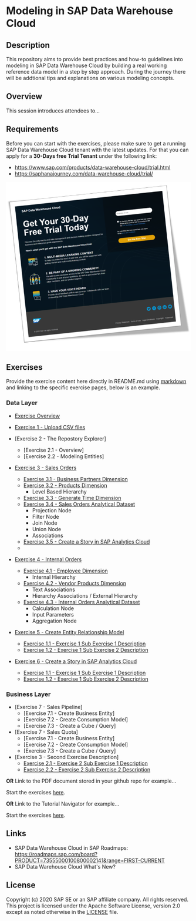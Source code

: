 # Modeling in SAP Data Warehouse Cloud
## Description

This repository aims to provide best practices and how-to guidelines into modeling in SAP Data Warehouse Cloud by building a real working reference data model in a step by step approach. During the journey there will be addtional tips and explanations on various modeling concepts.

## Overview

This session introduces attendees to...

## Requirements
Before you can start with the exercises, please make sure to get a running SAP Data Warehouse Cloud tenant with the latest updates.
For that you can apply for a **30-Days free Trial Tenant** under the following link:
- https://www.sap.com/products/data-warehouse-cloud/trial.html
- https://saphanajourney.com/data-warehouse-cloud/trial/

[![DWC_Free_Trial](/images/FreeDWCTrial.png)](https://saphanajourney.com/data-warehouse-cloud/trial/)

## Exercises

Provide the exercise content here directly in README.md using [markdown](https://guides.github.com/features/mastering-markdown/) and linking to the specific exercise pages, below is an example.

### Data Layer
- [Exercise Overview](exercises/overview/)

- [Exercise 1 - Upload CSV files](exercises/ex1/)
- [Exercise 2 - The Repostory Explorer]
    - [Exercise 2.1 - Overview]
    - [Exercise 2.2 - Modeling Entities]


 
- [Exercise 3 - Sales Orders](exercises/ex2/)
    - [Exercise 3.1 - Business Partners Dimension](exercises/ex1#exercise-11-sub-exercise-1-description)
    - [Exercise 3.2 - Products Dimension](exercises/ex1#exercise-11-sub-exercise-1-description)
        - Level Based Hierarchy 
    - [Exercise 3.3 - Generate Time Dimension](exercises/ex1#exercise-11-sub-exercise-1-description)
    - [Exercise 3.4 - Sales Orders Analytical Dataset](exercises/ex1#exercise-11-sub-exercise-1-description)
        - Projection Node
        - Filter Node
        - Join Node
        - Union Node
        - Associations
    - [Exercise 3.5 - Create a Story in SAP Analytics Cloud](exercises/ex1#exercise-11-sub-exercise-1-description)
    - 
- [Exercise 4 - Internal Orders](exercises/ex1/)
    - [Exercise 4.1 - Employee Dimension](exercises/ex1#exercise-11-sub-exercise-1-description)
        - Internal Hierarchy  
    - [Exercise 4.2 - Vendor Products Dimension](exercises/ex1#exercise-11-sub-exercise-1-description)
        - Text Associations
        - Hierarchy Associations / External Hierarchy  
    - [Exercise 4.3 - Internal Orders Analytical Dataset](exercises/ex1#exercise-11-sub-exercise-1-description)
        - Calculation Node
        - Input Parameters
        - Aggregation Node
- [Exercise 5 - Create Entity Relationship Model](exercises/ex1/)
    - [Exercise 1.1 - Exercise 1 Sub Exercise 1 Description](exercises/ex1#exercise-11-sub-exercise-1-description)
    - [Exercise 1.2 - Exercise 1 Sub Exercise 2 Description](exercises/ex1#exercise-12-sub-exercise-2-description)
- [Exercise 6 - Create a Story in SAP Analytics Cloud](exercises/ex1/)
    - [Exercise 1.1 - Exercise 1 Sub Exercise 1 Description](exercises/ex1#exercise-11-sub-exercise-1-description)
    - [Exercise 1.2 - Exercise 1 Sub Exercise 2 Description](exercises/ex1#exercise-12-sub-exercise-2-description)

### Business Layer
- [Exercise 7 - Sales Pipeline]
    - [Exercise 7.1 - Create Business Entity]
    - [Exercise 7.2 - Create Consumption Model]
    - [Exercise 7.3 - Create a Cube / Query]
- [Exercise 7 - Sales Quota]
    - [Exercise 7.1 - Create Business Entity]
    - [Exercise 7.2 - Create Consumption Model]
    - [Exercise 7.3 - Create a Cube / Query]
- [Exercise 3 - Second Exercise Description]
    - [Exercise 2.1 - Exercise 2 Sub Exercise 1 Description](exercises/ex2#exercise-21-sub-exercise-1-description)
    - [Exercise 2.2 - Exercise 2 Sub Exercise 2 Description](exercises/ex2#exercise-22-sub-exercise-2-description)


**OR** Link to the PDF document stored in your github repo for example...

Start the exercises [here](exercises/myPDFDoc.pdf).
    
**OR** Link to the Tutorial Navigator for example...

Start the exercises [here](https://developers.sap.com/tutorials/abap-environment-trial-onboarding.html).

## Links
- SAP Data Warehouse Cloud in SAP Roadmaps: https://roadmaps.sap.com/board?PRODUCT=73555000100800002141&range=FIRST-CURRENT
- SAP Data Warehouse Cloud What's New?

## License
Copyright (c) 2020 SAP SE or an SAP affiliate company. All rights reserved. This project is licensed under the Apache Software License, version 2.0 except as noted otherwise in the [LICENSE](LICENSES/Apache-2.0.txt) file.
